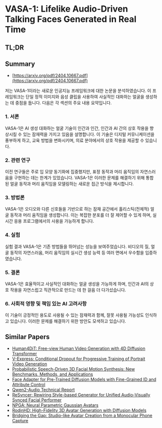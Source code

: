 # VASA-1: Lifelike Audio-Driven Talking Faces Generated in Real Time
## TL;DR
## Summary
- [https://arxiv.org/pdf/2404.10667.pdf](https://arxiv.org/pdf/2404.10667.pdf)

저는 VASA-1이라는 새로운 인공지능 프레임워크에 대한 논문을 분석하였습니다. 이 프레임워크는 단일 정적 이미지와 음성 클립을 사용하여 사실적인 대화하는 얼굴을 생성하는 데 중점을 둡니다. 다음은 각 섹션의 주요 내용 요약입니다.

### 1. 서론
VASA-1은 AI 생성 대화하는 얼굴 기술이 인간과 인간, 인간과 AI 간의 상호 작용을 향상시킬 수 있는 잠재력을 가지고 있음을 설명합니다. 이 기술은 디지털 커뮤니케이션을 풍부하게 하고, 교육 방법을 변화시키며, 의료 분야에서의 상호 작용을 제공할 수 있습니다.

### 2. 관련 연구
이전 연구들은 주로 입 모양 동기화에 집중했지만, 표정 동작과 머리 움직임의 자연스러움을 구현하는 데는 한계가 있었습니다. VASA-1은 이러한 문제를 해결하기 위해 통합된 얼굴 동작과 머리 움직임을 모델링하는 새로운 접근 방식을 제시합니다.

### 3. 방법론
VASA-1은 오디오와 다른 신호들을 기반으로 하는 잠재 공간에서 홀리스틱(전체적) 얼굴 동작과 머리 움직임을 생성합니다. 이는 복잡한 분포를 더 잘 제어할 수 있게 하며, 실시간 응용 프로그램에서의 사용을 가능하게 합니다.

### 4. 실험
실험 결과 VASA-1은 기존 방법들을 뛰어넘는 성능을 보여주었습니다. 비디오의 질, 얼굴 동작의 자연스러움, 머리 움직임의 실시간 생성 능력 등 여러 면에서 우수함을 입증하였습니다.

### 5. 결론
VASA-1은 효율적이고 사실적인 대화하는 얼굴 생성을 가능하게 하며, 인간과 AI의 상호 작용을 자연스럽고 직관적으로 만드는 데 한 걸음 더 다가섰습니다.

### 6. 사회적 영향 및 책임 있는 AI 고려사항
이 기술이 긍정적인 용도로 사용될 수 있는 잠재력과 함께, 잘못 사용될 가능성도 인식하고 있습니다. 이러한 문제를 해결하기 위한 방안도 모색하고 있습니다.

## Similar Papers
- [Human4DiT: Free-view Human Video Generation with 4D Diffusion Transformer](2405.17405.md)
- [V-Express: Conditional Dropout for Progressive Training of Portrait Video Generation](2406.02511.md)
- [Probabilistic Speech-Driven 3D Facial Motion Synthesis: New Benchmarks, Methods, and Applications](2311.18168.md)
- [Face Adapter for Pre-Trained Diffusion Models with Fine-Grained ID and Attribute Control](2405.12970.md)
- [Qwen2-Audio Technical Report](2407.10759.md)
- [ReSyncer: Rewiring Style-based Generator for Unified Audio-Visually Synced Facial Performer](2408.03284.md)
- [NPGA: Neural Parametric Gaussian Avatars](2405.19331.md)
- [RodinHD: High-Fidelity 3D Avatar Generation with Diffusion Models](2407.06938.md)
- [Bridging the Gap: Studio-like Avatar Creation from a Monocular Phone Capture](2407.19593.md)

